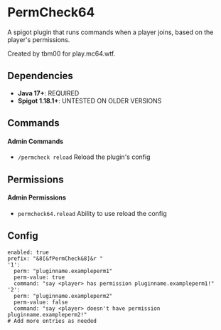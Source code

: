 # PermCheck64
A spigot plugin that runs commands when a player joins, based on the player's permissions.

Created by tbm00 for play.mc64.wtf.

## Dependencies
- **Java 17+**: REQUIRED
- **Spigot 1.18.1+**: UNTESTED ON OLDER VERSIONS

## Commands
#### Admin Commands
- `/permcheck reload` Reload the plugin's config

## Permissions
#### Admin Permissions
- `permcheck64.reload` Ability to use reload the config

## Config
```
enabled: true
prefix: "&8[&fPermCheck&8]&r "
'1':
  perm: "pluginname.exampleperm1"
  perm-value: true
  command: "say <player> has permission pluginname.exampleperm1!"
'2':
  perm: "pluginname.exampleperm2"
  perm-value: false
  command: "say <player> doesn't have permission pluginname.exampleperm2!"
# Add more entries as needed
```
